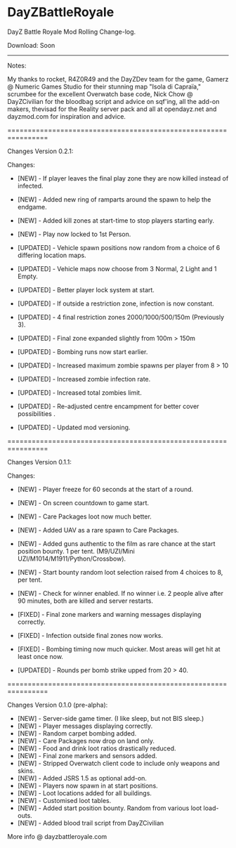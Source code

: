 DayZBattleRoyale
================


DayZ Battle Royale Mod Rolling Change-log.
 
Download: Soon
 
----------------------------------------------------------------
 
Notes:
 
My thanks to rocket, R4Z0R49 and the DayZDev team for the game, Gamerz @ Numeric Games Studio for their stunning map "Isola di Capraïa," scrumbee for the excellent Overwatch base code, Nick Chow @ DayZCivilian for the bloodbag script and advice on sqf'ing, all the add-on makers, thevisad for the Reality server pack and all at opendayz.net and dayzmod.com for inspiration and advice.
 
================================================================
 
Changes Version 0.2.1:

Changes:
 
* [NEW] - If player leaves the final play zone they are now killed instead of infected.
* [NEW] - Added new ring of ramparts around the spawn to help the endgame.
* [NEW] - Added kill zones at start-time to stop players starting early.
* [NEW] - Play now locked to 1st Person.

* [UPDATED] - Vehicle spawn positions now random from a choice of 6 differing location maps.
* [UPDATED] - Vehicle maps now choose from 3 Normal, 2 Light and 1 Empty.
* [UPDATED] - Better player lock system at start.
* [UPDATED] - If outside a restriction zone, infection is now constant.
* [UPDATED] - 4 final restriction zones 2000/1000/500/150m (Previously 3).
* [UPDATED] - Final zone expanded slightly from 100m > 150m
* [UPDATED] - Bombing runs now start earlier.

* [UPDATED] - Increased maximum zombie spawns per player from 8 > 10
* [UPDATED] - Increased zombie infection rate.
* [UPDATED] - Increased total zombies limit.

* [UPDATED] - Re-adjusted centre encampment for better cover possibilities .
* [UPDATED] - Updated mod versioning.




================================================================
 
Changes Version 0.1.1:

Changes:
 
* [NEW] - Player freeze for 60 seconds at the start of a round.
* [NEW] - On screen countdown to game start.
* [NEW] - Care Packages loot now much better.
* [NEW] - Added UAV as a rare spawn to Care Packages.
* [NEW] - Added guns authentic to the film as rare chance at the start position bounty. 1 per tent. (M9/UZI/Mini UZI/M1014/M1911/Python/Crossbow).
* [NEW] - Start bounty random loot selection raised from 4 choices to 8, per tent.
* [NEW] - Check for winner enabled. If no winner i.e. 2 people alive after 90 minutes, both are killed and server restarts.

* [FIXED] - Final zone markers and warning messages displaying correctly.
* [FIXED] - Infection outside final zones now works.
* [FIXED] - Bombing timing now much quicker. Most areas will get hit at least once now.

* [UPDATED] - Rounds per bomb strike upped from 20 > 40.


 
 
================================================================
 
Changes Version 0.1.0 (pre-alpha):
 
* [NEW] - Server-side game timer. (I like sleep, but not BIS sleep.)
* [NEW] - Player messages displaying correctly.
* [NEW] - Random carpet bombing added.
* [NEW] - Care Packages now drop on land only.
* [NEW] - Food and drink loot ratios drastically reduced.
* [NEW] - Final zone markers and sensors added.
* [NEW] - Stripped Overwatch client code to include only weapons and skins.
* [NEW] - Added JSRS 1.5 as optional add-on.
* [NEW] - Players now spawn in at start positions.
* [NEW] - Loot locations added for all buildings.
* [NEW] - Customised loot tables.
* [NEW] - Added start position bounty. Random from various loot load-outs.
* [NEW] - Added blood trail script from DayZCivilian



More info @ dayzbattleroyale.com